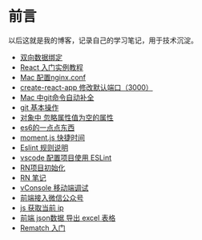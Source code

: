 
# 前言
以后这就是我的博客，记录自己的学习笔记，用于技术沉淀。

* [双向数据绑定](https://github.com/yu-style666/Blog/issues/1)
* [React 入门实例教程](https://github.com/yu-style666/Blog/issues/2)
* [Mac 配置nginx.conf](https://github.com/yu-style666/Blog/issues/3)
* [create-react-app 修改默认端口（3000）](https://github.com/yu-style666/Blog/issues/4)
* [Mac 中git命令自动补全](https://github.com/yu-style666/Blog/issues/5)
* [git 基本操作](https://github.com/yu-style666/Blog/issues/6)
* [对象中 忽略属性值为空的属性](https://github.com/yu-style666/Blog/issues/7)
* [es6的一点点东西](https://github.com/yu-style666/Blog/issues/8)
* [moment.js 快捷时间](https://github.com/yu-style666/Blog/issues/9)
* [Eslint 规则说明](https://github.com/yu-style666/Blog/issues/10)
* [vscode 配置项目使用 ESLint](https://github.com/yu-style666/Blog/issues/12)
* [RN项目初始化](https://github.com/yu-style666/Blog/issues/13)
* [RN 笔记](https://github.com/yu-style666/Blog/issues/14)
* [vConsole 移动端调试](https://github.com/yu-style666/Blog/issues/15)
* [前端接入微信公众号](https://github.com/yu-style666/Blog/issues/16)
* [js 获取当前 ip](https://github.com/yu-style666/Blog/issues/17)
* [前端 json数据 导出 excel 表格](https://github.com/yu-style666/Blog/issues/18)
* [Rematch 入门](https://github.com/yu-style666/Blog/issues/19)



<br/>
